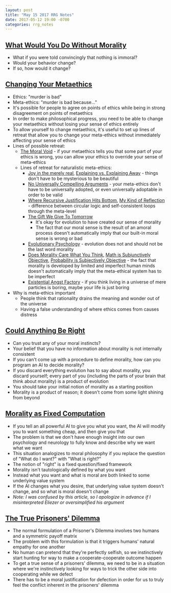 ```yaml
---
layout: post
title: "May 15 2017 RRG Notes"
date: 2017-05-12 19:00 -0700
categories: rrg_notes
---
```


## [What Would You Do Without Morality](http://lesswrong.com/lw/rq/what_would_you_do_without_morality/)
* What if you were told convincingly that nothing is immoral?
* Would your behavior change?
* If so, how would it change?

## [Changing Your Metaethics](http://lesswrong.com/lw/sk/changing_your_metaethics/)
* Ethics: "murder is bad"
* Meta-ethics: "murder is bad because..."
* It's possible for people to agree on points of ethics while being in strong disagreement on points of metaethics
* In order to make philosophical progress, you need to be able to change your metaethics without losing your sense of ethics entirely
* To allow yourself to change metaethics, it's useful to set up lines of retreat that allow you to change your meta-ethics without immediately affecting your sense of ethics
* Lines of possible retreat:
	- [The Moral Void](http://lesswrong.com/lw/rr/the_moral_void/) - if your metaethics tells you that some part of your ethics is wrong, you can allow your ethics to override your sense of meta-ethics
	- Lines of retreat for naturalistic meta-ethics:
		- [Joy in the merely real](http://lesswrong.com/lw/or/joy_in_the_merely_real/), [Explaining vs. Explaining Away](http://lesswrong.com/lw/oo/explaining_vs_explaining_away/) - things don't have to be mysterious to be beautiful
		- [No Universally Compelling Arguments](http://lesswrong.com/lw/rn/no_universally_compelling_arguments/) - your meta-ethics don't have to be universally adopted, or even universally adoptable in order to be valid
		- [Where Recursive Justification Hits Bottom](http://lesswrong.com/lw/s0/where_recursive_justification_hits_bottom/), [My Kind of Reflection](http://lesswrong.com/lw/s2/my_kind_of_reflection/) - difference between circular logic and self-consistent loops through the meta-level
		- [The Gift We Give To Tomorrow](http://lesswrong.com/lw/sa/the_gift_we_give_to_tomorrow/)
			- It's okay for evolution to have created our sense of morality
			- The fact that our moral sense is the result of an amoral process doesn't automatically imply that our built-in moral sense is wrong or bad
		- [Evolutionary Psychology](http://lesswrong.com/lw/l1/evolutionary_psychology/) - evolution does not and should not be the last word morality
		- [Does Morality Care What You Think](http://lesswrong.com/lw/sj/does_your_morality_care_what_you_think/), [Math is Subjunctively Objective](http://lesswrong.com/lw/si/math_is_subjunctively_objective/), [Probability is Subjectively Objective](http://lesswrong.com/lw/s6/probability_is_subjectively_objective/) - the fact that morality is developed by limited and imperfect human minds doesn't automatically imply that the meta-ethical system has to be imperfect
		- [Existential Angst Factory](http://lesswrong.com/lw/sc/existential_angst_factory/) - if you think living in a universe of mere particles is boring, maybe your life is just boring
* Why is meta-ethics important
	- People think that rationality drains the meaning and wonder out of the universe
	- Having a false understanding of where ethics comes from causes distress

## [Could Anything Be Right](http://lesswrong.com/lw/sb/could_anything_be_right/)
* Can you trust any of your moral instincts?
* Your belief that you have no information about morality is not internally consistent
* If you can't come up with a procedure to define morality, how can you program an AI to decide morality?
* If you discard everything evolution has to say about morality, you discard yourself; every part of you (including the parts of your brain that think about morality) is a product of evolution
* You should take your initial notion of morality as a starting position
* Morality is a product of reason; it doesn't come from some light shining from beyond

## [Morality as Fixed Computation](http://lesswrong.com/lw/sw/morality_as_fixed_computation/)
* If you tell an all powerful AI to give you what you want, the AI will modify you to want something cheap, and then give you that
* The problem is that we don't have enough insight into our own psychology and neurology to fully know and describe why we want what we want
* This situation analogizes to moral philosophy if you replace the question of "What do I want?" with "What is right?"
* The notion of "right" is a fixed question/fixed framework
* Morality isn't tautologically defined by what you want
* Instead what you want and what is moral are both linked to some underlying value system
* If the AI changes what you desire, that underlying value system doesn't change, and so what is moral doesn't change
* _Note: I was confused by this article, so I apologize in advance if I misinterpreted Eliezer or oversimplified his argument_

## [The True Prisoners' Dilemma](http://lesswrong.com/lw/tn/the_true_prisoners_dilemma/)
* The normal formulation of a Prisoner's Dilemma involves two humans and a symmetric payoff matrix
* The problem with this formulation is that it triggers humans' natural empathy for one another
* No human can pretend that they're perfectly selfish, so we instinctively start hunting for way to make a cooperate-cooperate outcome happen
* To get a true sense of a prisoners' dilemma, we need to be in a situation where we're instinctively looking for ways to trick the other side into cooperating while we defect
* There has to be a moral justification for defection in order for us to truly feel the conflict inherent in the prisoners' dilemma